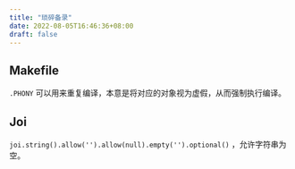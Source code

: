 ```yaml
---
title: "琐碎备录"
date: 2022-08-05T16:46:36+08:00
draft: false
---
```


## Makefile

`.PHONY` 可以用来重复编译，本意是将对应的对象视为虚假，从而强制执行编译。

## Joi

`joi.string().allow('').allow(null).empty('').optional()` ，允许字符串为空。
